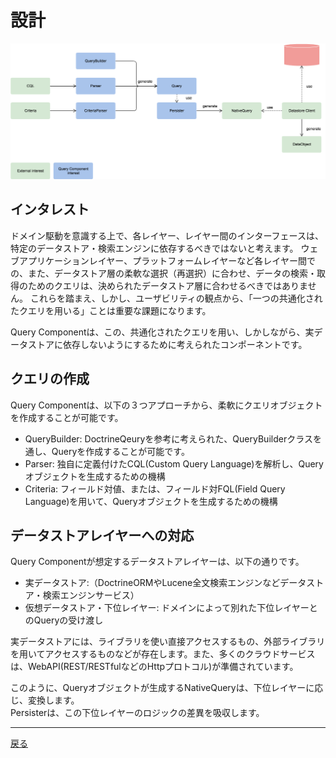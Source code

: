 # 設計

![Components](../src/architect.png "Components")

## インタレスト

ドメイン駆動を意識する上で、各レイヤー、レイヤー間のインターフェースは、特定のデータストア・検索エンジンに依存するべきではないと考えます。
ウェブアプリケーションレイヤー、プラットフォームレイヤーなど各レイヤー間での、また、データストア層の柔軟な選択（再選択）に合わせ、データの検索・取得のためのクエリは、決められたデータストア層に合わせるべきではありません。
これらを踏まえ、しかし、ユーザビリティの観点から、「一つの共通化されたクエリを用いる」ことは重要な課題になります。

Query Componentは、この、共通化されたクエリを用い、しかしながら、実データストアに依存しないようにするために考えられたコンポーネントです。


## クエリの作成

Query Componentは、以下の３つアプローチから、柔軟にクエリオブジェクトを作成することが可能です。

  - QueryBuilder: DoctrineQeuryを参考に考えられた、QueryBuilderクラスを通し、Queryを作成することが可能です。
  - Parser: 独自に定義付けたCQL(Custom Query Language)を解析し、Queryオブジェクトを生成するための機構
  - Criteria: フィールド対値、または、フィールド対FQL(Field Query Language)を用いて、Queryオブジェクトを生成するための機構
  


## データストアレイヤーへの対応

Query Componentが想定するデータストアレイヤーは、以下の通りです。

  - 実データストア:（DoctrineORMやLucene全文検索エンジンなどデータストア・検索エンジンサービス）
  - 仮想データストア・下位レイヤー: ドメインによって別れた下位レイヤーとのQueryの受け渡し

実データストアには、ライブラリを使い直接アクセスするもの、外部ライブラリを用いてアクセスするものなどが存在します。また、多くのクラウドサービスは、WebAPI(REST/RESTfulなどのHttpプロトコル)が準備されています。 

このように、Queryオブジェクトが生成するNativeQueryは、下位レイヤーに応じ、変換します。  
Persisterは、この下位レイヤーのロジックの差異を吸収します。



------------------------------

[戻る](./index.md)
